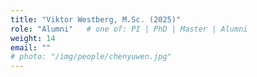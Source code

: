 ```yaml
---
title: "Viktor Westberg, M.Sc. (2025)"
role: "Alumni"   # one of: PI | PhD | Master | Alumni
weight: 14
email: ""
# photo: "/img/people/chenyuwen.jpg"
---
```


